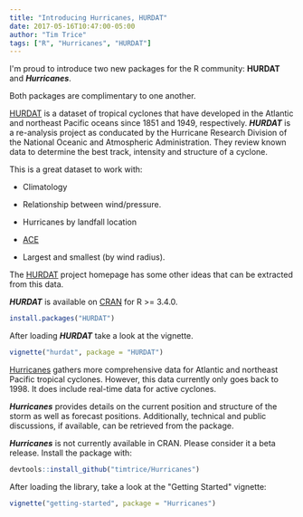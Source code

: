 ```yaml
---
title: "Introducing Hurricanes, HURDAT"
date: 2017-05-16T10:47:00-05:00
author: "Tim Trice"
tags: ["R", "Hurricanes", "HURDAT"]
---
```


I'm proud to introduce two new packages for the R community: __HURDAT__ and ___Hurricanes___. 

Both packages are complimentary to one another. 

[HURDAT](http://timtrice.net/projects/hurdat/) is a dataset of tropical cyclones that have developed in the Atlantic and northeast Pacific oceans since 1851 and 1949, respectively. ___HURDAT___ is a re-analysis project as conducated by the Hurricane Research Division of the National Oceanic and Atmospheric Administration. They review known data to determine the best track, intensity and structure of a cyclone. 

This is a great dataset to work with:

* Climatology

* Relationship between wind/pressure.

* Hurricanes by landfall location

* [ACE](https://en.wikipedia.org/wiki/Accumulated_cyclone_energy)

* Largest and smallest (by wind radius).

The [HURDAT](http://www.aoml.noaa.gov/hrd/hurdat/Data_Storm.html) project homepage has some other ideas that can be extracted from this data. 

___HURDAT___ is available on [CRAN](https://cran.r-project.org/web/packages/HURDAT/index.html) for R >= 3.4.0.

```r
install.packages("HURDAT")
```

After loading ___HURDAT___ take a look at the vignette.

```r
vignette("hurdat", package = "HURDAT")
```

[Hurricanes](http://timtrice.net/projects/hurricanes/) gathers more comprehensive data for Atlantic and northeast Pacific tropical cyclones. However, this data currently only goes back to 1998. It does include real-time data for active cyclones.

___Hurricanes___ provides details on the current position and structure of the storm as well as forecast positions. Additionally, technical and public discussions, if available, can be retrieved from the package. 

___Hurricanes___ is not currently available in CRAN. Please consider it a beta release. Install the package with:

```r
devtools::install_github("timtrice/Hurricanes")
```

After loading the library, take a look at the "Getting Started" vignette:

```r
vignette("getting-started", package = "Hurricanes")
```
